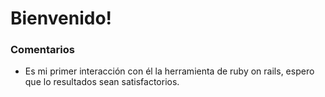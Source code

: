 # Bienvenido!

### Comentarios

- Es mi primer interacción con él la herramienta de ruby on rails, espero que lo resultados sean satisfactorios. 
